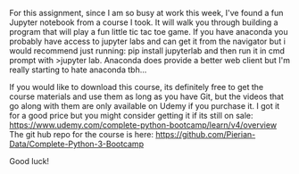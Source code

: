 For this assignment, since I am so busy at work this week, I've found a fun Jupyter notebook from a course I took. It will walk you through building a program that will play a fun little tic tac toe game. If you have anaconda you probably have access to jupyter labs and can get it from the navigator but i would recommend just running: pip install jupyterlab and then run it in cmd prompt with >jupyter lab. Anaconda does provide a better web client but I'm really starting to hate anaconda tbh...

If you would like to download this course, its definitely free to get the course materials and use them as long as you have Git, but the videos that go along with them are only available on Udemy if you purchase it. 
I got it for a good price but you might consider getting it if its still on sale: https://www.udemy.com/complete-python-bootcamp/learn/v4/overview 
The git hub repo for the course is here: https://github.com/Pierian-Data/Complete-Python-3-Bootcamp 

Good luck!
